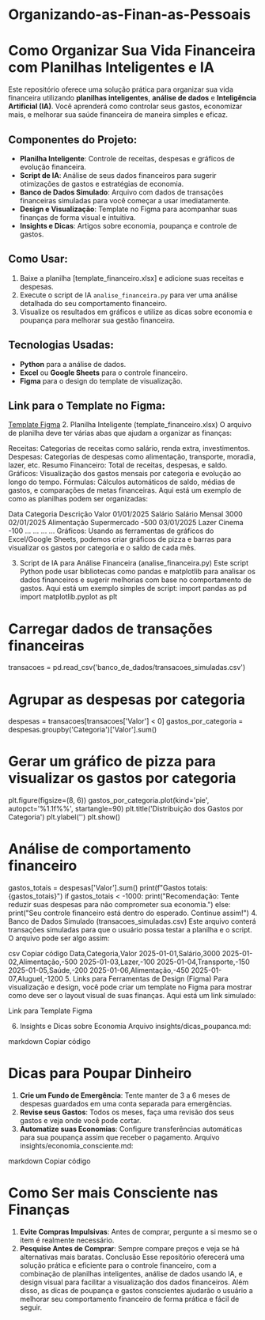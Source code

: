 # Organizando-as-Finan-as-Pessoais
# Como Organizar Sua Vida Financeira com Planilhas Inteligentes e IA

Este repositório oferece uma solução prática para organizar sua vida financeira utilizando **planilhas inteligentes**, **análise de dados** e **Inteligência Artificial (IA)**. Você aprenderá como controlar seus gastos, economizar mais, e melhorar sua saúde financeira de maneira simples e eficaz.

## Componentes do Projeto:

- **Planilha Inteligente**: Controle de receitas, despesas e gráficos de evolução financeira.
- **Script de IA**: Análise de seus dados financeiros para sugerir otimizações de gastos e estratégias de economia.
- **Banco de Dados Simulado**: Arquivo com dados de transações financeiras simuladas para você começar a usar imediatamente.
- **Design e Visualização**: Template no Figma para acompanhar suas finanças de forma visual e intuitiva.
- **Insights e Dicas**: Artigos sobre economia, poupança e controle de gastos.

## Como Usar:

1. Baixe a planilha [template_financeiro.xlsx] e adicione suas receitas e despesas.
2. Execute o script de IA `analise_financeira.py` para ver uma análise detalhada do seu comportamento financeiro.
3. Visualize os resultados em gráficos e utilize as dicas sobre economia e poupança para melhorar sua gestão financeira.

## Tecnologias Usadas:

- **Python** para a análise de dados.
- **Excel** ou **Google Sheets** para o controle financeiro.
- **Figma** para o design do template de visualização.

## Link para o Template no Figma:
[Template Figma](https://www.figma.com/link-template)
2. Planilha Inteligente (template_financeiro.xlsx)
O arquivo de planilha deve ter várias abas que ajudam a organizar as finanças:

Receitas: Categorias de receitas como salário, renda extra, investimentos.
Despesas: Categorias de despesas como alimentação, transporte, moradia, lazer, etc.
Resumo Financeiro: Total de receitas, despesas, e saldo.
Gráficos: Visualização dos gastos mensais por categoria e evolução ao longo do tempo.
Fórmulas: Cálculos automáticos de saldo, médias de gastos, e comparações de metas financeiras.
Aqui está um exemplo de como as planilhas podem ser organizadas:

Data	Categoria	Descrição	Valor
01/01/2025	Salário	Salário Mensal	3000
02/01/2025	Alimentação	Supermercado	-500
03/01/2025	Lazer	Cinema	-100
...	...	...	...
Gráficos: Usando as ferramentas de gráficos do Excel/Google Sheets, podemos criar gráficos de pizza e barras para visualizar os gastos por categoria e o saldo de cada mês.

3. Script de IA para Análise Financeira (analise_financeira.py)
Este script Python pode usar bibliotecas como pandas e matplotlib para analisar os dados financeiros e sugerir melhorias com base no comportamento de gastos. Aqui está um exemplo simples de script:
import pandas as pd
import matplotlib.pyplot as plt

# Carregar dados de transações financeiras
transacoes = pd.read_csv('banco_de_dados/transacoes_simuladas.csv')

# Agrupar as despesas por categoria
despesas = transacoes[transacoes['Valor'] < 0]
gastos_por_categoria = despesas.groupby('Categoria')['Valor'].sum()

# Gerar um gráfico de pizza para visualizar os gastos por categoria
plt.figure(figsize=(8, 6))
gastos_por_categoria.plot(kind='pie', autopct='%1.1f%%', startangle=90)
plt.title('Distribuição dos Gastos por Categoria')
plt.ylabel('')
plt.show()

# Análise de comportamento financeiro
gastos_totais = despesas['Valor'].sum()
print(f"Gastos totais: {gastos_totais}")
if gastos_totais < -1000:
    print("Recomendação: Tente reduzir suas despesas para não comprometer sua economia.")
else:
    print("Seu controle financeiro está dentro do esperado. Continue assim!")
4. Banco de Dados Simulado (transacoes_simuladas.csv)
Este arquivo conterá transações simuladas para que o usuário possa testar a planilha e o script. O arquivo pode ser algo assim:

csv
Copiar código
Data,Categoria,Valor
2025-01-01,Salário,3000
2025-01-02,Alimentação,-500
2025-01-03,Lazer,-100
2025-01-04,Transporte,-150
2025-01-05,Saúde,-200
2025-01-06,Alimentação,-450
2025-01-07,Aluguel,-1200
5. Links para Ferramentas de Design (Figma)
Para visualização e design, você pode criar um template no Figma para mostrar como deve ser o layout visual de suas finanças. Aqui está um link simulado:

Link para Template Figma

6. Insights e Dicas sobre Economia
Arquivo insights/dicas_poupanca.md:

markdown
Copiar código
# Dicas para Poupar Dinheiro

1. **Crie um Fundo de Emergência**: Tente manter de 3 a 6 meses de despesas guardados em uma conta separada para emergências.
2. **Revise seus Gastos**: Todos os meses, faça uma revisão dos seus gastos e veja onde você pode cortar.
3. **Automatize suas Economias**: Configure transferências automáticas para sua poupança assim que receber o pagamento.
Arquivo insights/economia_consciente.md:

markdown
Copiar código
# Como Ser mais Consciente nas Finanças

1. **Evite Compras Impulsivas**: Antes de comprar, pergunte a si mesmo se o item é realmente necessário.
2. **Pesquise Antes de Comprar**: Sempre compare preços e veja se há alternativas mais baratas.
Conclusão
Esse repositório oferecerá uma solução prática e eficiente para o controle financeiro, com a combinação de planilhas inteligentes, análise de dados usando IA, e design visual para facilitar a visualização dos dados financeiros. Além disso, as dicas de poupança e gastos conscientes ajudarão o usuário a melhorar seu comportamento financeiro de forma prática e fácil de seguir.


